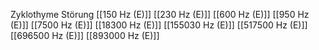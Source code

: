 Zyklothyme Störung
[[150 Hz (E)]]
[[230 Hz (E)]]
[[600 Hz (E)]]
[[950 Hz (E)]]
[[7500 Hz (E)]]
[[18300 Hz (E)]]
[[155030 Hz (E)]]
[[517500 Hz (E)]]
[[696500 Hz (E)]]
[[893000 Hz (E)]]